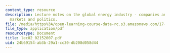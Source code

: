 ```yaml
---
content_type: resource
description: Lecture notes on the global energy industry - companies and governments;
  markets and politics.
file: /media/https%3A/open-learning-course-data-rc.s3.amazonaws.com/17-906-reading-seminar-in-social-science-the-geopolitics-and-geoeconomics-of-global-energy-spring-2007/24b69154ab3b29a1cc30db208d058d44_lec02_02152007.pdf
file_type: application/pdf
resourcetype: Document
title: lec02_02152007.pdf
uid: 24b69154-ab3b-29a1-cc30-db208d058d44
---
```

